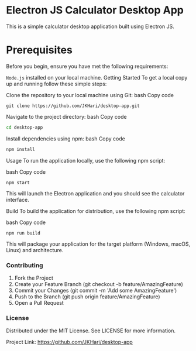 # Electron JS Calculator Desktop App
 This is a simple calculator desktop application built using Electron JS.

# Prerequisites
Before you begin, ensure you have met the following requirements:

`Node.js`  installed on your local machine.
Getting Started
To get a local copy up and running follow these simple steps:

Clone the repository to your local machine using Git:
bash
Copy code
```
git clone https://github.com/JKHari/desktop-app.git
```
Navigate to the project directory:
bash
Copy code
```bash
cd desktop-app
```
Install dependencies using npm:
bash
Copy code

``` bash
npm install
```
Usage
To run the application locally, use the following npm script:

bash
Copy code

```
npm start
```
This will launch the Electron application and you should see the calculator interface.

Build
To build the application for distribution, use the following npm script:

bash
Copy code

```
npm run build
```
This will package your application for the target platform (Windows, macOS, Linux) and architecture.

### Contributing

  1. Fork the Project
  2. Create your Feature Branch (git checkout -b feature/AmazingFeature)
  3. Commit your Changes (git commit -m 'Add some AmazingFeature')
  4. Push to the Branch (git push origin feature/AmazingFeature)
  5. Open a Pull Request
 
### License

Distributed under the MIT License. See LICENSE for more information.

Project Link: https://github.com/JKHari/desktop-app
